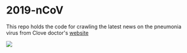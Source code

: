 # 2019-nCoV
This repo holds the code for crawling the latest news on the pneumonia virus from Clove doctor's [website](https://3g.dxy.cn/newh5/view/pneumonia)

![](https://s2.ax1x.com/2020/01/23/1E3OlF.gif)
